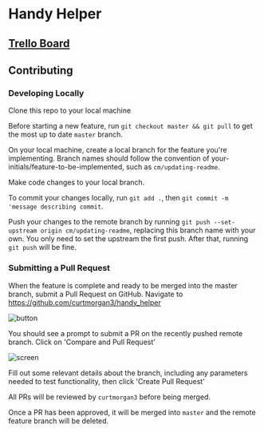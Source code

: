 # Handy Helper 

## [Trello Board]()

## Contributing

### Developing Locally
Clone this repo to your local machine

Before starting a new feature, run `git checkout master && git pull` to get the most up to date `master` branch.

On your local machine, create a local branch for the feature you're implementing. Branch names should follow the convention of your-initials/feature-to-be-implemented, such as `cm/updating-readme`. 

Make code changes to your local branch. 

To commit your changes locally, run `git add .`, then `git commit -m 'message describing commit`.

Push your changes to the remote branch by running `git push --set-upstream origin cm/updating-readme`, replacing this branch name with your own. You only need to set the upstream the first push. After that, running `git push` will be fine. 

### Submitting a Pull Request

When the feature is complete and ready to be merged into the master branch, submit a Pull Request on GitHub. Navigate to https://github.com/curtmorgan3/handy_helper 

![button](https://github.com/curtmorgan3/handy_helper/blob/master/readme_images/pr_button.png)

You should see a prompt to submit a PR on the recently pushed remote branch. Click on 'Compare and Pull Request'

![screen](https://github.com/curtmorgan3/handy_helper/blob/master/readme_images/pr_screen.png)

Fill out some relevant details about the branch, including any parameters needed to test functionality, then click 'Create Pull Request'

All PRs will be reviewed by `curtmorgan3` before being merged. 

Once a PR has been approved, it will be merged into `master` and the remote feature branch will be deleted. 
